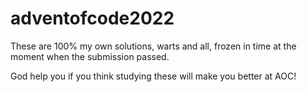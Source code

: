 # adventofcode2022
 
These are 100% my own solutions, warts and all, frozen in time at the moment when the submission passed.

God help you if you think studying these will make you better at AOC!
